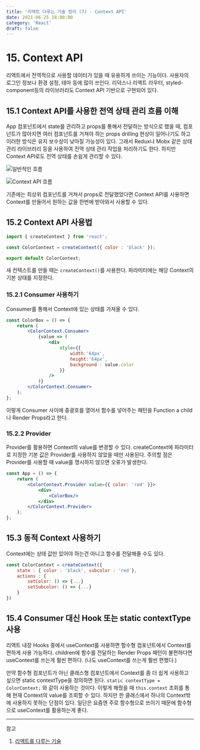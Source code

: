 ```yaml
---
title: '리액트 다루는 기술 정리 (7) - Context API'
date: 2021-06-25 18:00:00
category: 'React'
draft: false
---
```


# 15. Context API

리액트에서 전역적으로 사용할 데이터가 있을 때 유용하게 쓰이는 기능이다. 사용자의 로그인 정보나 환경 설정, 테마 등에 많이 쓰인다. 리덕스나 리액트 라우터, styled-component등의 라이브러리도 Context API 기반으로 구현되어 있다.

## 15.1 Context API를 사용한 전역 상태 관리 흐름 이해

App 컴포넌트에서 state를 관리하고 props를 통해서 전달하는 방식으로 했을 때, 컴포넌트가 많아지면 여러 컴포넌트를 거쳐야 하는 props drilling 현상이 일어나기도 하고 이러한 방식은 유지 보수성이 낮아질 가능성이 있다. 그래서 Redux나 Mobx 같은 상태 관리 라이브러리 등을 사용하여 전역 상태 관리 작업을 처리하기도 한다. 하지만 Context API로도 전역 상태를 손쉽게 관리할 수 있다.

![일반적인 흐름](https://media.vlpt.us/images/choidy180/post/0890b599-8e49-4226-99d8-24c9bf311eea/image.png)

![Context API 흐름](https://media.vlpt.us/images/choidy180/post/0ec72aab-06a7-4ff8-9f05-a414a70a9cb6/image.png)

기존에는 최상위 컴포넌트를 거쳐서 props로 전달했었다면 Context API를 사용하면 Context를 만들어서 원하는 값을 한번에 받아와서 사용할 수 있다. 

## 15.2 Context API 사용법

```jsx
import { createContext } from 'react';

const ColorContext = createContext({ color : 'black' });

export default ColorContext;
```

새 컨텍스트를 만들 때는 `createContext()`를 사용한다. 파라미터에는 해당 Context의 기본 상태를 지정한다. 

### 15.2.1 Consumer 사용하기

Consumer를 통해서 Context에 있는 상태를 가져올 수 있다. 

```jsx
const ColorBox = () => {
	return (
		<ColorContext.Consumer>
			{value => (
				<div
					style={{
						width:'64px',
						height:'64px',
						background : value.color
					}} 
				/>
			)}
		</ColorContext.Consumer>
	);
};
```

이렇게 Consumer 사이에 중괄호를 열어서  함수를 넣어주는 패턴을 Function a child나 Render Props라고 한다.

### 15.2.2 Provider

Provider를 활용하면 Context의 value를 변경할 수 있다. createContext에 파라미터로 지정한 기본 값은 Provider를 사용하지 않았을 때만 사용된다. 주의할 점은 Provider를 사용할 때 value를 명시하지 않으면 오류가 발생한다.

```jsx
const App = () => {
	return (
		<ColorContext.Provider value={{ color: 'red' }}>
			<div>
				<ColorBox/>
			</div>
		</ColorContext.Provider>
	);
};
```

## 15.3 동적 Context 사용하기

Context에는 상태 값만 있어야 하는건 아니고 함수를 전달해줄 수도 있다.

```jsx
const ColorContext = createContext({
	state : { color : 'black', subcolor : 'red'},
	actions : {
		setColor: () => {...}
		setSubcolor: () => {...}
	}
})
```

## 15.4 Consumer 대신 Hook 또는 static contextType 사용

리액트 내장 Hooks 중에서 useContext를 사용하면 함수형 컴포넌트에서 Context를 편하게 사용 가능하다. children에 함수를 전달하는 Render Props 패턴이 불편하다면 useContext를 쓰는게 훨씬 편하다. (나도 useContext를 쓰는게 훨씬 편했다.)

만약 함수형 컴포넌트가 아닌 클래스형 컴포넌트에서 Context를 좀 더 쉽게 사용하고 싶으면 static contextType을 정의하면 된다. `static contextType = ColorContext;` 와 같이 사용하는 것이다. 이렇게 해줬을 때 `this.context` 조회를 통해 현재 Context의 value를 조회할 수 있다. 하지만 한 클래스에서 하나의 Context밖에 사용하지 못하는 단점이 있다. 일단은 요즘엔 주로 함수형으로 쓰이기 때문에 함수형으로 useContext를 활용하는게 좋다.


---

참고

1. [리액트를 다루는 기술](https://book.naver.com/bookdb/book_detail.nhn?bid=15372757)
